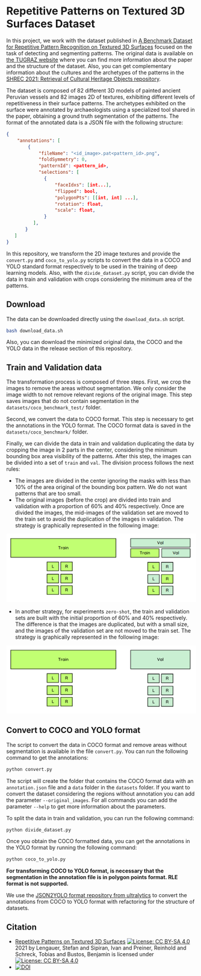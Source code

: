 # Repetitive Patterns on Textured 3D Surfaces Dataset

In this project, we work with the dataset published in [A Benchmark Dataset for Repetitive Pattern Recognition on Textured 3D Surfaces](https://diglib.eg.org/handle/10.1111/cgf14352) focused on the task of detecting and segmenting patterns. The original data is available on [the TUGRAZ website](https://datasets.cgv.tugraz.at/pattern-benchmark/) where you can find more information about the paper and the structure of the dataset. Also, you can get complementary information about the cultures and the archetypes of the patterns in the [SHREC 2021: Retrieval of Cultural Heritage Objects repository](https://github.com/ivansipiran/shrec2021-cultural-heritage).

The dataset is composed of 82 different 3D models of painted ancient Peruvian vessels and 82 images 2D of textures, exhibiting different levels of repetitiveness in their surface patterns. The archetypes exhibited on the surface were annotated by archaeologists using a specialized tool shared in the paper, obtaining a ground truth segmentation of the patterns. The format of the annotated data is a JSON file with the following structure:

```json
{
    "annotations": [
        {
            "fileName": "<id_image>.pat<pattern_id>.png",
            "foldSymmetry": 0,
            "patternId": <pattern_id>,
            "selections": [
              {
                  "faceIdxs": [int...],
                  "flipped": bool,
                  "polygonPts": [[int, int] ...],
                  "rotation": float,
                  "scale": float,
              }
          ],
       }
   ]
}
```

In this repository, we transform the 2D image textures and provide the `convert.py` and `coco_to_yolo.py` scripts to convert the data in a COCO and YOLO standard format respectively to be used in the training of deep learning models. Also, with the `divide_dataset.py` script, you can divide the data in train and validation with crops considering the minimum area of the patterns.

## Download

The data can be downloaded directly using the `download_data.sh` script. 

```bash
bash download_data.sh
```
Also, you can download the minimized original data, the COCO and the YOLO data in the release section of this repository.

## Train and Validation data

The transformation process is composed of three steps. First, we crop the images to remove the areas without segmentation. We only consider the image width to not remove relevant regions of the original image. This step saves images that do not contain segmentation in the `datasets/coco_benchmark_test/` folder.

Second, we convert the data to COCO format. This step is necessary to get the annotations in the YOLO format. The COCO format data is saved in the `datasets/coco_benchmark/` folder.

Finally, we can divide the data in train and validation duplicating the data by cropping the image in 2 parts in the center, considering the minimum bounding box area visibility of the patterns. After this step, the images can be divided into a set of `train` and `val`. The division process follows the next rules:

* The images are divided in the center ignoring the masks with less than 10% of the area original of the bounding box pattern. We do not want patterns that are too small. 
* The original images (before the crop) are divided into train and validation with a proportion of 60% and 40% respectively. Once are divided the images, the mid-images of the validation set are moved to the train set to avoid the duplication of the images in validation. The strategy is graphically represented in the following image:

![Division process](./images/unique_images_strategy.png)

* In another strategy, for experiments `zero-shot`, the train and validation sets are built with the initial proportion of 60% and 40% respectively. The difference is that the images are duplicated, but with a small size, and the images of the validation set are not moved to the train set. The strategy is graphically represented in the following image:

![Division zero shot](./images/zero_shot_strategy.png)

## Convert to COCO and YOLO format

The script to convert the data in COCO format and remove areas without segmentation is available in the file `convert.py`. You can run the following command to get the annotations:

```bash
python convert.py
```

The script will create the folder that contains the COCO format data with an `annotation.json` file and a `data` folder in the `datasets` folder. If you want to convert the dataset considering the regions without annotation you can add the parameter `--original_images`. For all commands you can add the parameter `--help` to get more information about the parameters.

To split the data in train and validation, you can run the following command:

```bash
python divide_dataset.py
```
Once you obtain the COCO formatted data, you can get the annotations in the YOLO format by running the following command:

```bash
python coco_to_yolo.py
```
**For transforming COCO to YOLO format, is necessary that the segmentation in the annotation file is in polygon points format. RLE format is not supported.** 

We use the [JSON2YOLO format repository from ultralytics](https://github.com/ultralytics/JSON2YOLO.git) to convert the annotations from COCO to YOLO format with refactoring for the structure of datasets.

## Citation

* [Repetitive Patterns on Textured 3D Surfaces](https://datasets.cgv.tugraz.at/pattern-benchmark/) [![License: CC BY-SA 4.0](https://licensebuttons.net/l/by-sa/4.0/80x15.png)](https://creativecommons.org/licenses/by-sa/4.0/) 2021 by Lengauer, Stefan and Sipiran, Ivan and Preiner, Reinhold and Schreck, Tobias and Bustos, Benjamin is licensed under [![License: CC BY-SA 4.0](https://img.shields.io/badge/License-CC_BY--SA_4.0-lightgrey.svg)](https://creativecommons.org/licenses/by-sa/4.0/)
* [![DOI](https://zenodo.org/badge/186122711.svg)](https://zenodo.org/badge/latestdoi/186122711)